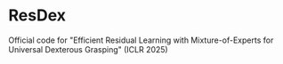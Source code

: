 # ResDex
Official code for "Efficient Residual Learning with Mixture-of-Experts for Universal Dexterous Grasping" (ICLR 2025)


